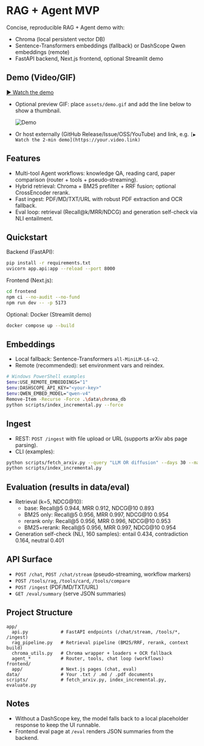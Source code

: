 RAG + Agent MVP
================

Concise, reproducible RAG + Agent demo with:
- Chroma (local persistent vector DB)
- Sentence-Transformers embeddings (fallback) or DashScope Qwen embeddings (remote)
- FastAPI backend, Next.js frontend, optional Streamlit demo

Demo (Video/GIF)
----------------
[▶ Watch the demo](https://github.com/Psz111/paper-rag-agent/releases/latest/download/demo.mp4)

- Optional preview GIF: place `assets/demo.gif` and add the line below to show a thumbnail.

  ![Demo](assets/demo.gif)

- Or host externally (GitHub Release/Issue/OSS/YouTube) and link, e.g. `[▶ Watch the 2‑min demo](https://your.video.link)`

Features
--------
- Multi-tool Agent workflows: knowledge QA, reading card, paper comparison (router + tools + pseudo‑streaming).
- Hybrid retrieval: Chroma + BM25 prefilter + RRF fusion; optional CrossEncoder rerank.
- Fast ingest: PDF/MD/TXT/URL with robust PDF extraction and OCR fallback.
- Eval loop: retrieval (Recall@k/MRR/NDCG) and generation self-check via NLI entailment.

Quickstart
----------
Backend (FastAPI):
```bash
pip install -r requirements.txt
uvicorn app.api:app --reload --port 8000
```

Frontend (Next.js):
```bash
cd frontend
npm ci --no-audit --no-fund
npm run dev -- -p 5173
```

Optional: Docker (Streamlit demo)
```bash
docker compose up --build
```

Embeddings
----------
- Local fallback: Sentence-Transformers `all-MiniLM-L6-v2`.
- Remote (recommended): set environment vars and reindex.

```bash
# Windows PowerShell examples
$env:USE_REMOTE_EMBEDDINGS="1"
$env:DASHSCOPE_API_KEY="<your-key>"
$env:QWEN_EMBED_MODEL="qwen-v4"
Remove-Item -Recurse -Force .\data\chroma_db
python scripts/index_incremental.py --force
```

Ingest
------
- REST: `POST /ingest` with file upload or URL (supports arXiv abs page parsing).
- CLI (examples):

```bash
python scripts/fetch_arxiv.py --query "LLM OR diffusion" --days 30 --max_results 50 --download_pdf
python scripts/index_incremental.py
```

Evaluation (results in data/eval)
---------------------------------
- Retrieval (k=5, NDCG@10):
  - base: Recall@5 0.944, MRR 0.912, NDCG@10 0.893
  - BM25 only: Recall@5 0.956, MRR 0.997, NDCG@10 0.954
  - rerank only: Recall@5 0.956, MRR 0.996, NDCG@10 0.953
  - BM25+rerank: Recall@5 0.956, MRR 0.997, NDCG@10 0.954
- Generation self-check (NLI, 160 samples): entail 0.434, contradiction 0.164, neutral 0.401

API Surface
-----------
- `POST /chat`, `POST /chat/stream` (pseudo‑streaming, workflow markers)
- `POST /tools/rag`, `/tools/card`, `/tools/compare`
- `POST /ingest` (PDF/MD/TXT/URL)
- `GET /eval/summary` (serve JSON summaries)

Project Structure
-----------------
```
app/
  api.py            # FastAPI endpoints (/chat/stream, /tools/*, /ingest)
  rag_pipeline.py   # Retrieval pipeline (BM25/RRF, rerank, context build)
  chroma_utils.py   # Chroma wrapper + loaders + OCR fallback
  agent_*           # Router, tools, chat loop (workflows)
frontend/
  app/              # Next.js pages (chat, eval)
data/               # Your .txt / .md / .pdf documents
scripts/            # fetch_arxiv.py, index_incremental.py, evaluate.py
```

Notes
-----
- Without a DashScope key, the model falls back to a local placeholder response to keep the UI runnable.
- Frontend eval page at `/eval` renders JSON summaries from the backend.

